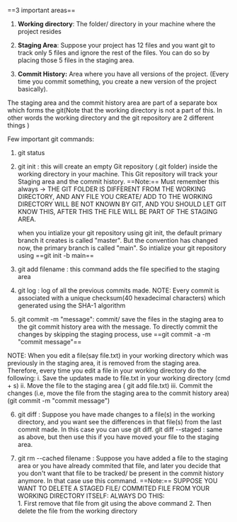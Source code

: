 ==3 important areas==

1. **Working directory**: The folder/ directory in your machine where the project resides

2. **Staging Area**: Suppose your project has 12 files and you want git to track only 5 files and ignore the rest of the files. You can do so by placing those 5 files in the staging area.

3. **Commit History:** Area where you have all versions of the project. (Every time you commit something, you create a new version of the project basically).

The staging area and the commit history area are part of a separate box which forms the git(Note that the working directory is not a part of this. In other words the working directory and the git repository are 2 different things )

Few important git commands:

1. git status

2. git init : this will create an empty Git repository (.git folder) inside the working directory in your machine. This Git repository will track your Staging area and the commit history.
		==Note:== Must remember this always -> THE GIT FOLDER IS DIFFERENT FROM THE WORKING DIRECTORY, AND ANY FILE YOU CREATE/ ADD TO THE WORKING DIRECTORY WILL BE NOT KNOWN BY GIT, AND YOU SHOULD LET GIT KNOW THIS, AFTER THIS THE FILE WILL BE PART OF THE STAGING AREA.

	when you intialize your git repository using git init, the default primary branch it creates is called "master". But the convention has changed now, the primary branch is called "main". So intialize your git repository using
		==git init -b main==


3.	git add filename : this command adds the file specified to the staging area

4. git log : log of all the previous commits made. NOTE: Every commit is associated with a unique checksum(40 hexadecimal characters) which generated using the SHA-1 algorithm

5. git commit -m "message": commit/ save the files in the staging area to the git commit history area with the message.
	To directly commit the changes by skipping the staging process, use ==git commit -a -m "commit message"==

NOTE: When you edit a file(say file.txt) in your working directory which was previously in the staging area, it is removed from the staging area.
	Therefore, every time you edit a file in your working directory do the following:
		i. Save the updates made to file.txt in your working directory (cmd + s)
		ii. Move the file to the staging area ( git add file.txt)
		iii. Commit the changes (i.e, move the file from the staging area to the commit history area)(git commit -m "commit message")


6. git diff : Suppose you have made changes to a file(s) in the working directory, and you want see the differences in that file(s) from the last commit made. In this case you can use git diff.
	git diff --staged : same as above, but then use this if you have moved your file to the staging area.

7. git rm --cached filename : Suppose you have added a file to the staging area or you have already commited that file, and later you decide that you don't want that file to be tracked/ be present in the commit history anymore. In that case use this command.
	==Note:== SUPPOSE YOU WANT TO DELETE A STAGED FILE/ COMMITED FILE FROM YOUR WORKING DIRECTORY ITSELF: ALWAYS DO THIS:        								
							1. First remove that file from git using the above command
							2. Then delete the file from the working directory
	

